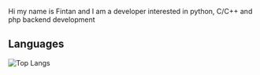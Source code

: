 Hi my name is Fintan and I am a developer interested in python, C/C++ and php backend development

## Languages
<div align=left>
  
  ![Top Langs](https://github-readme-stats.vercel.app/api/top-langs/?username=Natniif&exclude_repo=Project-1,anuraghazra.github.io&theme=tokyonight)
  
</div>
